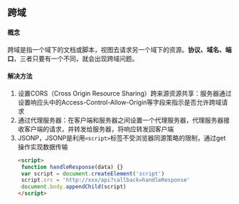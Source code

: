 ## 跨域

#### 概念
跨域是指一个域下的文档或脚本，视图去请求另一个域下的资源。**协议、域名、端口**，三者只要有一个不同，就会出现跨域问题。

#### 解决方法
1. 设置CORS（Cross Origin Resource Sharing）跨来源资源共享：服务器通过设置响应头中的Access-Control-Allow-Origin等字段来指示是否允许跨域请求
2. 通过代理服务器：在客户端和服务器之间设置一个代理服务器，代理服务器接收客户端的请求，并转发给服务器，将响应转发回客户端
3. JSONP，JSONP是利用`<script>`标签不受浏览器同源策略的限制，通过get操作实现数据传输
   ```HTML
   <script>
    function handleResponse(data) {}
    var script = document.createElement('script')
    script.src = 'http://xxx/api?callback=handleResponse'
    document.body.appendChild(script)
   </script>
   ```
